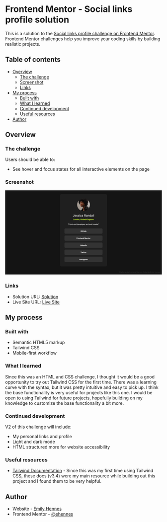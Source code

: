# Frontend Mentor - Social links profile solution

This is a solution to the [Social links profile challenge on Frontend Mentor](https://www.frontendmentor.io/challenges/social-links-profile-UG32l9m6dQ). Frontend Mentor challenges help you improve your coding skills by building realistic projects. 

## Table of contents

- [Overview](#overview)
  - [The challenge](#the-challenge)
  - [Screenshot](#screenshot)
  - [Links](#links)
- [My process](#my-process)
  - [Built with](#built-with)
  - [What I learned](#what-i-learned)
  - [Continued development](#continued-development)
  - [Useful resources](#useful-resources)
- [Author](#author)

## Overview

### The challenge

Users should be able to:

- See hover and focus states for all interactive elements on the page

### Screenshot

![Project Screenshot](assets/images/social-links-preview-screenshot.png)

### Links

- Solution URL: [Solution](https://github.com/ehennes/frontend-mentor-social-links-profile)
- Live Site URL: [Live Site](https://eh-social-links-profile.netlify.app/)

## My process

### Built with

- Semantic HTML5 markup
- Tailwind CSS
- Mobile-first workflow

### What I learned

Since this was an HTML and CSS challenge, I thought it would be a good opportunity to try out Tailwind CSS for the first time. There was a learning curve with the syntax, but it was pretty intuitive and easy to pick up. I think the base functionality is very useful for projects like this one. I would be open to using Tailwind for future projects, hopefully building on my knowledge to customize the base functionality a bit more. 


### Continued development

V2 of this challenge will include: 
- My personal links and profile
- Light and dark mode 
- HTML structured more for website accessibility   


### Useful resources

- [Tailwind Documentation](https://tailwindcss.com/docs/installation) - Since this was my first time using Tailwind CSS, these docs (v3.4) were my main resource while building out this project and I found them to be very helpful.

## Author

- Website - [Emily Hennes](https://emilyhennes.dev/)
- Frontend Mentor - [@ehennes](https://www.frontendmentor.io/profile/ehennes)

